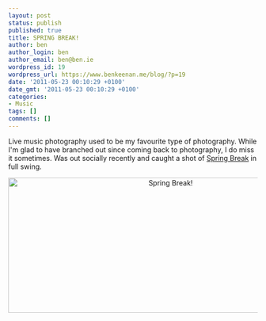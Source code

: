 ```yaml
---
layout: post
status: publish
published: true
title: SPRING BREAK!
author: ben
author_login: ben
author_email: ben@ben.ie
wordpress_id: 19
wordpress_url: https://www.benkeenan.me/blog/?p=19
date: '2011-05-23 00:10:29 +0100'
date_gmt: '2011-05-23 00:10:29 +0100'
categories:
- Music
tags: []
comments: []
---
```

<p>Live music photography used to be my favourite type of photography. While I'm glad to have branched out since coming back to photography, I do miss it sometimes. Was out socially recently and caught a shot of <a href="https://springbreak80s.com/" target="_blank">Spring Break</a> in full swing.</p>
<p style="text-align: center;"><img class="aligncenter" src="https://farm6.static.flickr.com/5105/5658427717_1fefb0422c_z.jpg" alt="Spring Break!" width="640" height="273" /></p>
